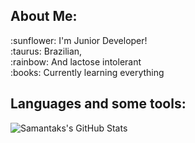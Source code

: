 
## About Me:
<div> :sunflower: I'm Junior Developer! </div>
<div> :taurus: Brazilian, </div>
<div> :rainbow: And lactose intolerant </div>
<div> :books: Currently learning everything </div>


## Languages and some tools:
<div>
<img  alt = "Samantaks's GitHub Stats" src= https://github-readme-stats.vercel.app/api/top-langs/?username=samantaks&layout=compact>
</div>
